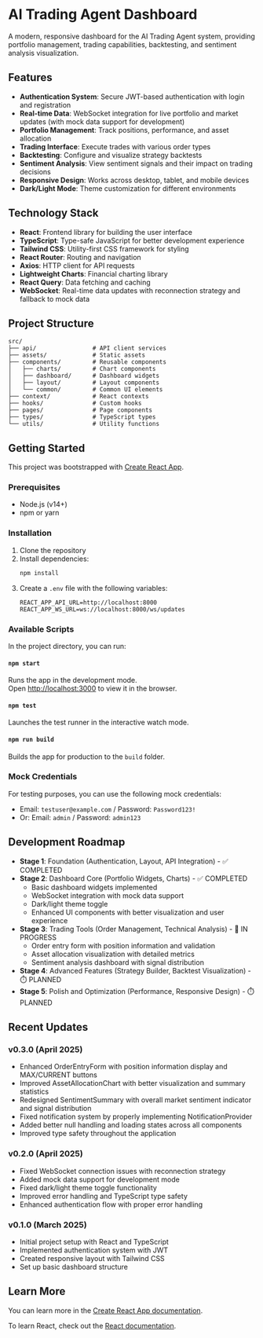 # AI Trading Agent Dashboard

A modern, responsive dashboard for the AI Trading Agent system, providing portfolio management, trading capabilities, backtesting, and sentiment analysis visualization.

## Features

- **Authentication System**: Secure JWT-based authentication with login and registration
- **Real-time Data**: WebSocket integration for live portfolio and market updates (with mock data support for development)
- **Portfolio Management**: Track positions, performance, and asset allocation
- **Trading Interface**: Execute trades with various order types
- **Backtesting**: Configure and visualize strategy backtests
- **Sentiment Analysis**: View sentiment signals and their impact on trading decisions
- **Responsive Design**: Works across desktop, tablet, and mobile devices
- **Dark/Light Mode**: Theme customization for different environments

## Technology Stack

- **React**: Frontend library for building the user interface
- **TypeScript**: Type-safe JavaScript for better development experience
- **Tailwind CSS**: Utility-first CSS framework for styling
- **React Router**: Routing and navigation
- **Axios**: HTTP client for API requests
- **Lightweight Charts**: Financial charting library
- **React Query**: Data fetching and caching
- **WebSocket**: Real-time data updates with reconnection strategy and fallback to mock data

## Project Structure

```
src/
├── api/                # API client services 
├── assets/             # Static assets
├── components/         # Reusable components
│   ├── charts/         # Chart components
│   ├── dashboard/      # Dashboard widgets
│   ├── layout/         # Layout components
│   └── common/         # Common UI elements
├── context/            # React contexts
├── hooks/              # Custom hooks
├── pages/              # Page components
├── types/              # TypeScript types
└── utils/              # Utility functions
```

## Getting Started

This project was bootstrapped with [Create React App](https://github.com/facebook/create-react-app).

### Prerequisites

- Node.js (v14+)
- npm or yarn

### Installation

1. Clone the repository
2. Install dependencies:
   ```bash
   npm install
   ```
3. Create a `.env` file with the following variables:
   ```
   REACT_APP_API_URL=http://localhost:8000
   REACT_APP_WS_URL=ws://localhost:8000/ws/updates
   ```

### Available Scripts

In the project directory, you can run:

#### `npm start`

Runs the app in the development mode.\
Open [http://localhost:3000](http://localhost:3000) to view it in the browser.

#### `npm test`

Launches the test runner in the interactive watch mode.

#### `npm run build`

Builds the app for production to the `build` folder.

### Mock Credentials

For testing purposes, you can use the following mock credentials:
- Email: `testuser@example.com` / Password: `Password123!`
- Or: Email: `admin` / Password: `admin123`

## Development Roadmap

- **Stage 1**: Foundation (Authentication, Layout, API Integration) - ✅ COMPLETED
- **Stage 2**: Dashboard Core (Portfolio Widgets, Charts) - ✅ COMPLETED
  - Basic dashboard widgets implemented
  - WebSocket integration with mock data support
  - Dark/light theme toggle
  - Enhanced UI components with better visualization and user experience
- **Stage 3**: Trading Tools (Order Management, Technical Analysis) - 🔄 IN PROGRESS
  - Order entry form with position information and validation
  - Asset allocation visualization with detailed metrics
  - Sentiment analysis dashboard with signal distribution
- **Stage 4**: Advanced Features (Strategy Builder, Backtest Visualization) - ⏱️ PLANNED
- **Stage 5**: Polish and Optimization (Performance, Responsive Design) - ⏱️ PLANNED

## Recent Updates

### v0.3.0 (April 2025)
- Enhanced OrderEntryForm with position information display and MAX/CURRENT buttons
- Improved AssetAllocationChart with better visualization and summary statistics
- Redesigned SentimentSummary with overall market sentiment indicator and signal distribution
- Fixed notification system by properly implementing NotificationProvider
- Added better null handling and loading states across all components
- Improved type safety throughout the application

### v0.2.0 (April 2025)
- Fixed WebSocket connection issues with reconnection strategy
- Added mock data support for development mode
- Fixed dark/light theme toggle functionality
- Improved error handling and TypeScript type safety
- Enhanced authentication flow with proper error handling

### v0.1.0 (March 2025)
- Initial project setup with React and TypeScript
- Implemented authentication system with JWT
- Created responsive layout with Tailwind CSS
- Set up basic dashboard structure

## Learn More

You can learn more in the [Create React App documentation](https://facebook.github.io/create-react-app/docs/getting-started).

To learn React, check out the [React documentation](https://reactjs.org/).
